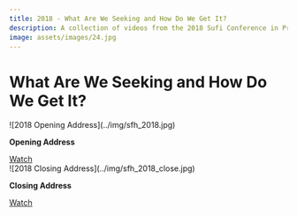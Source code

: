 ```yaml
---
title: 2018 - What Are We Seeking and How Do We Get It?
description: A collection of videos from the 2018 Sufi Conference in Pretoria, South Africa
image: assets/images/24.jpg
---
```


# What Are We Seeking and How Do We Get It?

<div markdown="1" class="card video sidebar center gemoji center-content">

<div markdown="2" class="video-image">
![2018 Opening Address](../img/sfh_2018.jpg)
</div>

**Opening Address**

<div markdown="3" class="video-link">
<a target="_blank" href="https://www.youtube.com/watch?v=6xSpVIIstUw">Watch</a>
</div>

</div>

<div markdown="1" class="card video sidebar center gemoji center-content">

<div markdown="2" class="video-image">
![2018 Closing Address](../img/sfh_2018_close.jpg)
</div>

**Closing Address**

<div markdown="3" class="video-link">
<a target="_blank" href="https://www.youtube.com/watch?v=EalphC3ihKY">Watch</a>
</div>

</div>